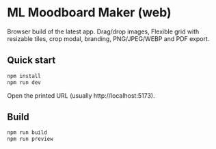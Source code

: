 
# ML Moodboard Maker (web)
Browser build of the latest app. Drag/drop images, Flexible grid with resizable tiles, crop modal, branding, PNG/JPEG/WEBP and PDF export.

## Quick start
```bash
npm install
npm run dev
```
Open the printed URL (usually http://localhost:5173).

## Build
```bash
npm run build
npm run preview
```
